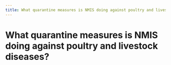 ```yaml
---
title: What quarantine measures is NMIS doing against poultry and livestock diseases?
---
```


# What quarantine measures is NMIS doing against poultry and livestock diseases?
